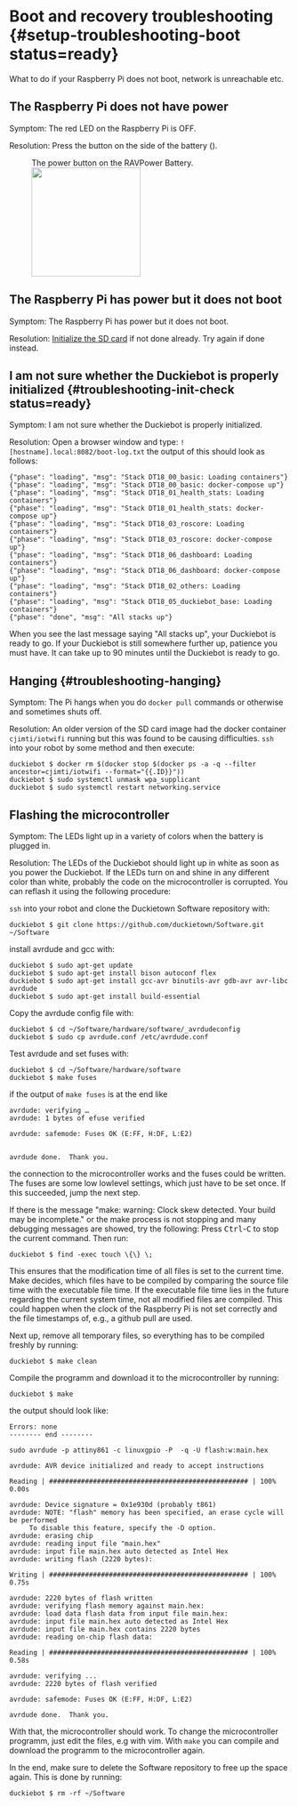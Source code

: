 # Boot and recovery troubleshooting {#setup-troubleshooting-boot status=ready}

What to do if your Raspberry Pi does not boot, network is unreachable etc.

## The Raspberry Pi does not have power

Symptom: The red LED on the Raspberry Pi is OFF.

Resolution: Press the button on the side of the battery ([](#troubleshooting-battery-button)).

<figure id="troubleshooting-battery-button">
    <figcaption>The power button on the RAVPower Battery.</figcaption>
     <img src="battery_button.jpg" style='width: 14em'/>
</figure>


## The Raspberry Pi has power but it does not boot

Symptom: The Raspberry Pi has power but it does not boot.

Resolution: [Initialize the SD card](#setup-duckiebot) if not done already. Try again if done instead.

## I am not sure whether the Duckiebot is properly initialized {#troubleshooting-init-check status=ready}

Symptom: I am not sure whether the Duckiebot is properly initialized.

Resolution: Open a browser window and type: `![hostname].local:8082/boot-log.txt`
the output of this should look as follows:

```
{"phase": "loading", "msg": "Stack DT18_00_basic: Loading containers"}
{"phase": "loading", "msg": "Stack DT18_00_basic: docker-compose up"}
{"phase": "loading", "msg": "Stack DT18_01_health_stats: Loading containers"}
{"phase": "loading", "msg": "Stack DT18_01_health_stats: docker-compose up"}
{"phase": "loading", "msg": "Stack DT18_03_roscore: Loading containers"}
{"phase": "loading", "msg": "Stack DT18_03_roscore: docker-compose up"}
{"phase": "loading", "msg": "Stack DT18_06_dashboard: Loading containers"}
{"phase": "loading", "msg": "Stack DT18_06_dashboard: docker-compose up"}
{"phase": "loading", "msg": "Stack DT18_02_others: Loading containers"}
{"phase": "loading", "msg": "Stack DT18_05_duckiebot_base: Loading containers"}
{"phase": "done", "msg": "All stacks up"}
```
When you see the last message saying "All stacks up", your Duckiebot is ready to go. If your Duckiebot is still somewhere further up, patience you must have. It can take up to 90 minutes until the Duckiebot is ready to go.

## Hanging {#troubleshooting-hanging}

Symptom: The Pi hangs when you do `docker pull` commands or otherwise and sometimes shuts off.

Resolution: An older version of the SD card image had the docker container `cjimti/iotwifi` running but this was found to be causing difficulties. `ssh` into your robot by some method and then execute:

    duckiebot $ docker rm $(docker stop $(docker ps -a -q --filter ancestor=cjimti/iotwifi --format="{{.ID}}"))
    duckiebot $ sudo systemctl unmask wpa_supplicant
    duckiebot $ sudo systemctl restart networking.service

## Flashing the microcontroller

Symptom: The LEDs light up in a variety of colors when the battery is plugged in.

Resolution: The LEDs of the Duckiebot should light up in white as soon as you power the Duckiebot. If the LEDs turn on and shine in any different color than white, probably the code on the microcontroller is corrupted. You can reflash it using the following procedure:

`ssh` into your robot and clone the Duckietown Software repository with:

    duckiebot $ git clone https://github.com/duckietown/Software.git ~/Software

install avrdude and gcc with:

    duckiebot $ sudo apt-get update
    duckiebot $ sudo apt-get install bison autoconf flex
    duckiebot $ sudo apt-get install gcc-avr binutils-avr gdb-avr avr-libc avrdude
    duckiebot $ sudo apt-get install build-essential

Copy the avrdude config file with:

    duckiebot $ cd ~/Software/hardware/software/_avrdudeconfig
    duckiebot $ sudo cp avrdude.conf /etc/avrdude.conf

Test avrdude and set fuses with:

    duckiebot $ cd ~/Software/hardware/software
    duckiebot $ make fuses

if the output of `make fuses` is at the end like

    avrdude: verifying …
    avrdude: 1 bytes of efuse verified

    avrdude: safemode: Fuses OK (E:FF, H:DF, L:E2)


    avrdude done.  Thank you.

the connection to the microcontroller works and the fuses could be written. The fuses are some low lowlevel settings, which just have to be set once. If this succeeded, jump the next step.


If there is the message "make: warning: Clock skew detected. Your build may be incomplete." or the make process is not stopping and many debugging messages are showed, try the following:
Press <kbd>Ctrl</kbd>-<kbd>C</kbd> to stop the current command. Then run:

    duckiebot $ find -exec touch \{\} \;

This ensures that the modification time of all files is set to the current time. Make decides, which files have to be compiled by comparing the source file time with the executable file time. If the executable file time lies in the future regarding the current system time, not all modified files are compiled. This could happen when the clock of the Raspberry Pi is not set correctly and the file timestamps of, e.g., a github pull are used.


Next up, remove all temporary files, so everything has to be compiled freshly by running:  

    duckiebot $ make clean

Compile the programm and download it to the microcontroller by running:

    duckiebot $ make

the output should look like:

    Errors: none
    -------- end --------

    sudo avrdude -p attiny861 -c linuxgpio -P  -q -U flash:w:main.hex

    avrdude: AVR device initialized and ready to accept instructions

    Reading | ################################################## | 100% 0.00s

    avrdude: Device signature = 0x1e930d (probably t861)
    avrdude: NOTE: "flash" memory has been specified, an erase cycle will be performed
         To disable this feature, specify the -D option.
    avrdude: erasing chip
    avrdude: reading input file "main.hex"
    avrdude: input file main.hex auto detected as Intel Hex
    avrdude: writing flash (2220 bytes):

    Writing | ################################################## | 100% 0.75s

    avrdude: 2220 bytes of flash written
    avrdude: verifying flash memory against main.hex:
    avrdude: load data flash data from input file main.hex:
    avrdude: input file main.hex auto detected as Intel Hex
    avrdude: input file main.hex contains 2220 bytes
    avrdude: reading on-chip flash data:

    Reading | ################################################## | 100% 0.58s

    avrdude: verifying ...
    avrdude: 2220 bytes of flash verified

    avrdude: safemode: Fuses OK (E:FF, H:DF, L:E2)

    avrdude done.  Thank you.

With that, the microcontroller should work. To change the microcontroller programm, just edit the files, e.g with vim. With `make` you can compile and download the programm to the microcontroller again.

In the end, make sure to delete the Software repository to free up the space again. This is done by running:

    duckiebot $ rm -rf ~/Software
